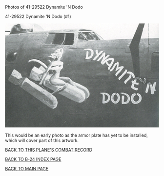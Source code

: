
Photos of 41-29522 Dynamite 'N Dodo






 




41-29522 Dynamite 'N Dodo (#1)   
  

![](41-29522.jpg)  

This would be an early photo as the armor plate has yet to be installed, which will cover part of this artwork.  
  

[BACK TO THIS PLANE'S COMBAT RECORD](../b24s/41-29522.md)  

[BACK TO B-24 INDEX PAGE](../000b24s.md)  

[BACK TO MAIN PAGE](../index.md)


